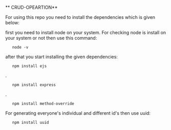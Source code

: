  ** CRUD-OPEARTION**

For using this repo you need to install the dependencies which is given below: 

first you need to install node on your system. For checking node is install on your system or not then use this command: 

       node -v
       
after that you start installing the given dependencies:


       npm install ejs
.       

       npm install express
.

       npm install method-override
       
For generating everyone's individual and different id's then use uuid:

       npm install uuid
       
